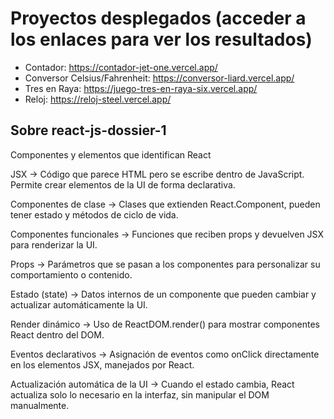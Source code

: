 
# Proyectos desplegados (acceder a los enlaces para ver los resultados)

- Contador: https://contador-jet-one.vercel.app/
- Conversor Celsius/Fahrenheit: https://conversor-liard.vercel.app/
- Tres en Raya: https://juego-tres-en-raya-six.vercel.app/
- Reloj: https://reloj-steel.vercel.app/



## Sobre react-js-dossier-1

Componentes y elementos que identifican React

JSX → Código que parece HTML pero se escribe dentro de JavaScript. Permite crear elementos de la UI de forma declarativa.

Componentes de clase → Clases que extienden React.Component, pueden tener estado y métodos de ciclo de vida.

Componentes funcionales → Funciones que reciben props y devuelven JSX para renderizar la UI.

Props → Parámetros que se pasan a los componentes para personalizar su comportamiento o contenido.

Estado (state) → Datos internos de un componente que pueden cambiar y actualizar automáticamente la UI.

Render dinámico → Uso de ReactDOM.render() para mostrar componentes React dentro del DOM.

Eventos declarativos → Asignación de eventos como onClick directamente en los elementos JSX, manejados por React.

Actualización automática de la UI → Cuando el estado cambia, React actualiza solo lo necesario en la interfaz, sin manipular el DOM manualmente.
